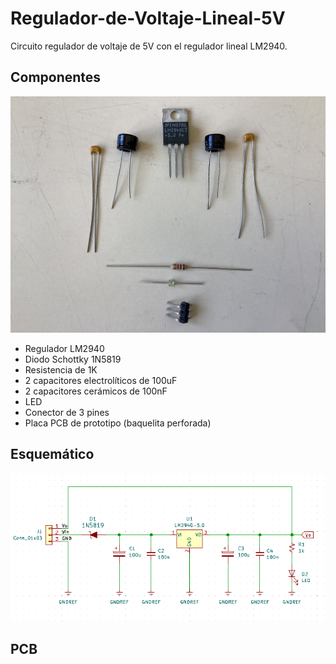 # Regulador-de-Voltaje-Lineal-5V
Circuito regulador de voltaje de 5V con el regulador lineal LM2940.

## Componentes

![alt text](./Imagenes/Componentes.jpg)

- Regulador LM2940
- Diodo Schottky 1N5819
- Resistencia de 1K
- 2 capacitores electrolíticos de 100uF
- 2 capacitores cerámicos de 100nF
- LED
- Conector de 3 pines
- Placa PCB de prototipo (baquelita perforada)

## Esquemático

![alt text](./Imagenes/Esquematico.PNG)

## PCB
